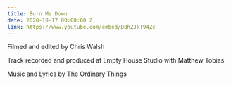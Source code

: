 ```yaml
---
title: Burn Me Down
date: 2020-10-17 00:00:00 Z
link: https://www.youtube.com/embed/D8hZJkT94Zc
---
```


Filmed and edited by Chris Walsh

Track recorded and produced at Empty House Studio with Matthew Tobias

Music and Lyrics by The Ordinary Things
